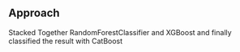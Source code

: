 ## Approach

Stacked Together RandomForestClassifier and XGBoost and finally classified the result with CatBoost